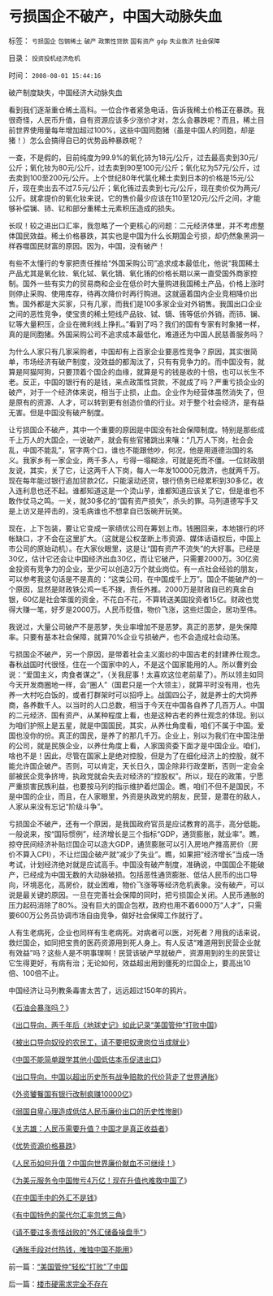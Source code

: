 # 亏损国企不破产，中国大动脉失血

标签： `亏损国企` `包钢稀土` `破产` `政策性贷款` `国有资产` `gdp` `失业救济` `社会保障` 

目录： `投资投机经济危机`

时间： `2008-08-01 15:44:16`

破产制度缺失，中国经济大动脉失血

看到我们逐渐重仓稀土高科。一位合作者紧急电话，告诉我稀土价格正在暴跌。我很奇怪，人民币升值，自有资源应该多少涨价才对，怎么会暴跌呢？而且，稀土目前世界使用量每年增加超过100%，这些中国同胞猪（虽是中国人的同胞，却是猪！）怎么会搞得自已的优势品种暴跌呢？

一查，不是假的，目前纯度为99.9%的氧化铈为18元/公斤，过去最高卖到30元/公斤；氧化钕为80元/公斤，过去卖到90至100元/公斤；氧化钇为57元/公斤，过去卖到100至200元/公斤。上个世纪80年代氯化稀土卖到日本的价格是15元/公斤，现在卖出去不过7.5元/公斤；氧化铕过去卖到七元/公斤，现在卖价仅为两元/公斤。就拿提价的氧化钕来说，它的售价最少应该在110至120元/公斤之间，才能够补偿镧、铈、钇和部分重稀土元素积压造成的损失。

长叹！较之进出口汇率，我忽略了一个更核心的问题：二元经济体里，并不考虑整体国民效益。稀土价格暴跌，其实也是中国为什么长期国企亏损，却仍然象黑洞一样吞噬国民财富的原因。因为，中国，没有破产！

有些不太懂行的专家把责任推给“外国采购公司”追求成本最低化，他说“我国稀土产品尤其是氧化钕、氧化铽、氧化镝、氧化铕的价格长期以来一直受国外商家控制。国外一些有实力的贸易商和企业在低价时大量购进我国稀土产品，价格上涨时则停止采购、使用库存，待再次降价时再行购进。这就逼着国内企业竞相降价出售。国外都是大买家，只有几家，而我们是100多家企业对外销售。我国出口企业之间的恶性竞争，使宝贵的稀土短线产品钕、铽、镝、铕等低价外销，而铈、镧、钇等大量积压，企业在微利线上挣扎。”看到了吗？我们的国有专家有时象猪一样，真的是同胞猪。外国采购公司不追求成本最低化，难道还为中国人民慈善服务吗？

为什么人家只有几家采购者，中国却有上百家企业要恶性竞争？原因，其实很简单，市场经济有破产制度，没效益的都淘汰了，只有有竞争力的。而中国没有，就算是阿猫阿狗，只要顶着个国企的血缘，就算是亏的钱是收的十倍，也可以长生不老。反正，中国的银行有的是钱，来点政策性贷款，不就成了吗？严重亏损企业的破产，对于一个经济体来说，相当于止损，止血。企业作为经营体虽然消失了，但是原有的资源、人才，可以转到更有创造价值的行业。对于整个社会经济，是有益无害。但是中国没有破产制度。

让亏损国企不破产，其中一个重要的原因是中国没有社会保障制度。特别是那些成千上万人的大国企，一说破产，就会有些官猪跳出来嚷：“几万人下岗，社会会乱，中国不能乱”，官字两个口，谁也不能跟他吵，何况，他是用道德治国的名义。我家乡有一家企业，两千多人，亏得一塌糊涂，可就是死而不僵。一位财政朋友说，其实，关了它，让这两千人下岗，每人一年发10000元救济，也就两千万。现在每年能过银行追加贷款2亿，只能滚动还贷，银行债务已经累积到30多亿，收入连利息也还不起。谁都知道这是一个烫山芋，谁都知道应该关了它，但是谁也不敢作仗马之鸣。一关，就30多亿的“国有资产损失”，杀头的罪。马列道德写手又是上访又是抨击的，没毛病谁也不想拿自已饭碗开玩笑。

现在，上下包装，要让它变成一家绩优公司在筹划上市。钱圈回来，本地银行的坏帐缺口，才不会在这里扩大。（这就是公权垄断上市资源、媒体话语权后，中国上市公司的原始动机）。在大家伙眼里，这是让“国有资产不流失”的大好事。已经是30亿，估计它还会让中国经济出血30亿，而让它破产，只需要2000万。30亿资金投资有竞争力的企业，至少可以创造2万个就业岗位。有一点社会经验的朋友，可以参考我这句话是不是真的：“这类公司，在中国成千上万”。国企不能破产的一个原因，显然是财政铁公鸡一毛不拨，责任外推。2000万是财政自已的真金白银，60亿是社会笨蛋的资金，不花白不花，不算转送美国投资者15亿。财政也觉得大赚一笔，好歹是2000万。人民币贬值，物价飞涨，这些烂国企，居功至伟。

我说过，大量公司破产不是恶梦，失业率增加不是恶梦。真正的恶梦，是失保障率。只要有基本社会保障，就算70%企业亏损破产，也不会造成社会动荡。

亏损国企不破产，另一个原因，是带着社会主义面纱的中国古老的封建养仕观念。春秋战国时代很怪，住在一个国家中的人，不是这个国家能用的人。所以曹刿会说：“爱国主义，肉食者谋之”，（关我屁事！太喜欢这位老前辈了）。所以领主如同今天开发商圈地一样，会“圈人”（国君只是一个大领主），就算平时没有用，也先养一大村吃白饭的，或者打群架时可以招呼上。战国四公子，就是养士的大饲养商，各养数千人。以当时的人口总数，相当于今天在中国各自养了几百万人。中国的二元经济、国有资产，从某种程度上看，也是这种古老的养仕观念的体现。别以为咱们护照上是五星，就是中国国民，其实，从养仕角度看，咱们不属于中国。爱国也没你的份。真正的国民，是养了的那几千万。企业上，别以为我们在中国注册的公司，就是民族企业，以养仕角度上看，人家国资委下面才是中国企业。咱们，啥也不是！因此，尽管在国家上是绝对控股，但是为了在细化经济上的控股，就不能允许国企破产。否则，可以肯定，天长日久，国企除非行政垄断，否则一定会全部被民企竞争挤垮，执政党就会失去对经济的“控股权”。所以，现在的政策，宁愿严重损害民族利益，也要按马列的指示维护着烂国企。瞧，咱们不但不是国民，不是中国的企业，而且，在人家眼里，外资是执政党的朋友，民营，是潜在的敌人，人家从来没有忘记“阶级斗争”。

亏损国企不破产，还有一个原因，是我国政府官员是应试教育的高手，高分低能。一般说来，按“国际惯例”，经济增长是三个指标“GDP，通货膨胀，就业率”。瞧，掠夺民间经济补贴烂国企可以造大GDP，通货膨胀可以引入房地产推高房价（房价不算入CPI），不让烂国企破产就“减少了失业”。瞧，如果把“经济增长”当成一场考试，计划经济绝对就是应试高手。中国没有破产制度，准确说，中国国企不能破产，已经成为中国无数的大动脉破损。包括恶性通货膨胀、低估人民币的出口导向，环境恶化，高房价，就业困难，物价飞涨等等经济危机表象。没有破产，可以说是最关键的原因。一旦在完善社会保障的同时，把亏损国企关闭。人民币通胀的压力起码消除了80%。没有巨大的国企包袱，政府也用不着6000万“人才”，只需要600万公务员协调市场自由竞争，做好社会保障工作就行了。

人有生老病死，企业也同样有生老病死。对病者可以医，对死者？用我的话来说，救烂国企，如同把宝贵的医药资源用到死人身上。有人反诘“难道用到民营企业就有效益”吗？这些人是不明事理啊！民营该破产早就破产，资源用到的生的民营让它生得更好，有病有治；无论如何，效益超出用到僵死的烂国企上，要高出10倍、100倍不止。

中国经济让马列教条毒害太苦了，远远超过150年的鸦片。

《[石油会暴涨吗？](../../../2007/9/4/美国是一个可怕的对手.md)》

《[出口导向，两千年后《地球史记》如此记录“美国管仲”打败中国](../../../2008/7/31/“美国管仲”轻松“打败”了中国.md)》

《[被出口导向奴役的农民工，请不要把奴隶岗位当成就业](../../../2008/7/25/请不要把奴隶岗位当成就业.md)》

《[中国不能简单跟学其他小国低估本币促进出口](../../../2008/7/18/中国不能简单跟学他国低估本币促进出口的导向.md)》

《[出口导向，中国以超出历史所有战争赔款的代价背走了世界通胀](../../../2007/11/26/中国以超出历史所有战争损失的代价背走了世界通胀.md)》

《[外资饕餮国有银行改制疯赚10000亿](../../../2007/9/2/外资饕餮国有银行改制疯赚10000亿.md)》

《[弱国自卑心理造成低估人民币廉价出口的历史性惨剧](../../../2007/11/29/弱国自卑心理造成低估人民币廉价出口的历史性惨剧.md)》

《[关志雄：人民币需要升值？中国才是真正收益者](../../../2007/11/28/关志雄：人民币需要升值？中国才是真正收益者.md)》

《[优势资源价格暴跌](../../../2008/8/1/亏损国企不破产，中国大动脉失血.md)》

《[人民币如何升值？中国向世界廉价献血不可继续！](../../../2007/11/27/人民币如何升值？中国向世界廉价献血不可继续！.md)》

《[为美元服务令中国惨亏4万亿！现在升值也难救中国了](../../../2008/7/16/操纵汇率赚美元再借给美国用惨亏４万亿.md)》

《[在中国手中的外汇不是钱](../../../2008/7/17/在中国手中的外汇不是钱.md)》

《[有中国特色的蒙代尔汇率忽悠三角](../../../2009/6/10/有中国特色的蒙代尔汇率忽悠三角.md)》

《[请不要过多责怪战败的"外汇储备操盘手"](../../../2008/7/21/中国索罗斯做空美元剪美国人羊毛惨败的货币战争.md)》

《[通胀手段对付热钱，唯独中国不能用](../../../2008/7/23/通胀手段对付热钱唯独中国不能.md)》



前一篇：[“美国管仲”轻松“打败”了中国](../../../2008/7/31/“美国管仲”轻松“打败”了中国.md)

后一篇：[楼市硬需求完全不存在](../../../2008/8/4/楼市硬需求完全不存在.md)